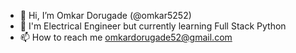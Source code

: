 - 👋 Hi, I’m Omkar Dorugade (@omkar5252)
- 🌱 I'm Electrical Engineer but currently learning Full Stack Python
- 📫 How to reach me omkardorugade52@gmail.com

<!---
omkar5252/omkar5252 is a ✨ special ✨ repository because its `README.md` (this file) appears on your GitHub profile.
You can click the Preview link to take a look at your changes.
--->
